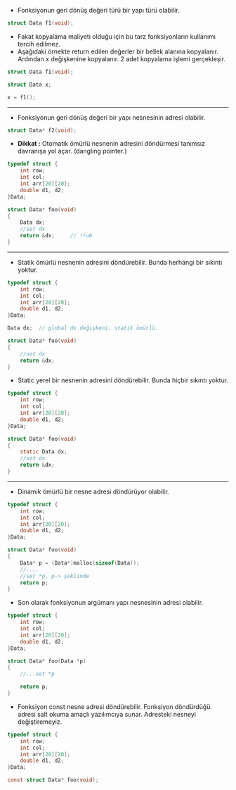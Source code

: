 * Fonksiyonun geri dönüş değeri türü bir yapı türü olabilir.

```c
struct Data f1(void);
```

* Fakat kopyalama maliyeti olduğu için bu tarz fonksiyonların kullanımı tercih edilmez.
* Aşağıdaki örnekte return edilen değerler bir bellek alanına kopyalanır. Ardından x değişkenine kopyalanır. 2 adet kopyalama işlemi gerçekleşir.

```c
struct Data f1(void);

struct Data x;

x = f1(); 
```

----------------------------------------------------------------------------------------------------------

* Fonksiyonun geri dönüş değeri bir yapı nesnesinin adresi olabilir.

```c
struct Data* f2(void);
```

* **Dikkat :** Otomatik ömürlü nesnenin adresini döndürmesi tanımsız davranışa yol açar. (dangling pointer.)

```c
typedef struct {
    int row;
    int col;
    int arr[20][20];
    double d1, d2;
}Data;

struct Data* foo(void)
{
    Data dx;
    //set dx
    return &dx;     // !!ub
}
```

----------------------------------------------------------------------------------------------------------

* Statik ömürlü nesnenin adresini döndürebilir. Bunda herhangi bir sıkıntı yoktur.

```c
typedef struct {
    int row;
    int col;
    int arr[20][20];
    double d1, d2;
}Data;

Data dx;  // global dx değişkeni. statik ömürlü.

struct Data* foo(void)
{
    //set dx
    return &dx;
}
```

* Static yerel bir nesnenin adresini döndürebilir. Bunda hiçbir sıkıntı yoktur.

```c
typedef struct {
    int row;
    int col;
    int arr[20][20];
    double d1, d2;
}Data;

struct Data* foo(void)
{
    static Data dx;
    //set dx
    return &dx;
}
```

----------------------------------------------------------------------------------------------------------

* Dinamik ömürlü bir nesne adresi döndürüyor olabilir.

```c
typedef struct {
    int row;
    int col;
    int arr[20][20];
    double d1, d2;
}Data;

struct Data* foo(void)
{
    Data* p = (Data*)malloc(sizeof(Data));
    //....
    //set *p, p-> şeklinde
    return p;
}
```

* Son olarak fonksiyonun argümanı yapı nesnesinin adresi olabilir.

```c
typedef struct {
    int row;
    int col;
    int arr[20][20];
    double d1, d2;
}Data;

struct Data* foo(Data *p)
{
    //...set *p

    return p;
}
```

* Fonksiyon const nesne adresi döndürebilir. Fonksiyon döndürdüğü adresi salt okuma amaçlı yazılımcıya sunar. Adresteki nesneyi değiştiremeyiz.

```c
typedef struct {
    int row;
    int col;
    int arr[20][20];
    double d1, d2;
}Data;

const struct Data* foo(void);
```





















